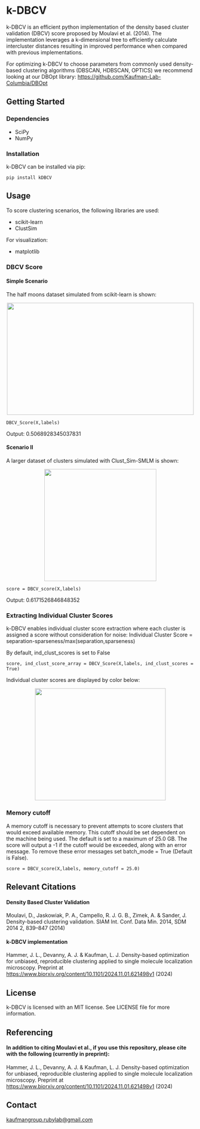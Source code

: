 # k-DBCV

k-DBCV is an efficient python implementation of the density based cluster validation (DBCV) score proposed by Moulavi et al. (2014). The implementation leverages a k-dimensional tree to efficiently calculate intercluster distances resulting in improved performance when compared with previous implementations. 

For optimizing k-DBCV to choose parameters from commonly used density-based clustering algorithms (DBSCAN, HDBSCAN, OPTICS) we recommend looking at our DBOpt library: https://github.com/Kaufman-Lab-Columbia/DBOpt

## Getting Started
### Dependencies
- SciPy
- NumPy
### Installation
k-DBCV can be installed via pip:
```
pip install kDBCV
```

## Usage
To score clustering scenarios, the following libraries are used:
- scikit-learn
- ClustSim

For visualization:
- matplotlib
 
### DBCV Score
#### Simple Scenario
The half moons dataset simulated from scikit-learn is shown:
<p align="center">
  <img width="500" height="300" src=https://github.com/user-attachments/assets/22c7c5c3-dcf1-47d4-86fd-53f428e7f87b
</p>

```
DBCV_Score(X,labels)
```
Output: 0.5068928345037831

#### Scenario II
A larger dataset of clusters simulated with Clust_Sim-SMLM is shown:

<p align="center">
  <img width="300" height="300" src=https://github.com/user-attachments/assets/acd7adee-9416-4a61-bfa0-caebf540097b
</p>
 
```
score = DBCV_score(X,labels)
```
Output: 0.6171526846848352

### Extracting Individual Cluster Scores
k-DBCV enables individual cluster score extraction where each cluster is assigned a score without consideration for noise:
Individual Cluster Score = separation-sparseness/max(separation,sparseness)

By default, ind_clust_scores is set to False
```
score, ind_clust_score_array = DBCV_Score(X,labels, ind_clust_scores = True)
```
Individual cluster scores are displayed by color below:
<p align="center">
  <img width="350" height="300" src=https://github.com/user-attachments/assets/56cd291a-9991-45d9-8dd7-cd132ec823fb
</p>

### Memory cutoff
A memory cutoff is necessary to prevent attempts to score clusters that would exceed available memory. This cutoff should be set dependent on the machine being used. The default is set to a maximum of 25.0 GB. The score will output a -1 if the cutoff would be exceeded, along with an error message. To remove these error messages set batch_mode = True (Default is False).
```
score = DBCV_score(X,labels, memory_cutoff = 25.0)
```

## Relevant Citations
#### Density Based Cluster Validation

Moulavi, D., Jaskowiak, P. A., Campello, R. J. G. B., Zimek, A. & Sander, J. Density-based clustering validation. SIAM Int. Conf. Data Min. 2014, SDM 2014 2, 839–847 (2014)

#### k-DBCV implementation

Hammer, J. L., Devanny, A. J. & Kaufman, L. J. Density-based optimization for unbiased, reproducible clustering applied to single molecule localization microscopy. Preprint at https://www.biorxiv.org/content/10.1101/2024.11.01.621498v1 (2024)

## License
k-DBCV is licensed with an MIT license. See LICENSE file for more information.

## Referencing
#### In addition to citing Moulavi et al., if you use this repository, please cite with the following (currently in preprint):

Hammer, J. L., Devanny, A. J. & Kaufman, L. J. Density-based optimization for unbiased, reproducible clustering applied to single molecule localization microscopy. Preprint at https://www.biorxiv.org/content/10.1101/2024.11.01.621498v1 (2024)

## Contact 
kaufmangroup.rubylab@gmail.com
